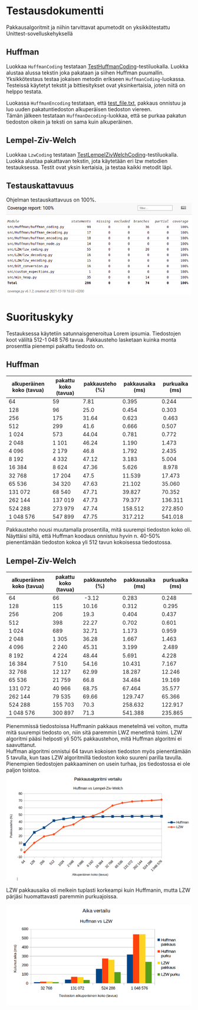 # Testausdokumentti

Pakkausalgoritmit ja niihin tarvittavat apumetodit on yksikkötestattu Unittest-sovelluskehyksellä

## Huffman
Luokkaa `HuffmanCoding` testataan [TestHuffmanCoding](https://github.com/asnabryg/Pakkausalgoritmi/blob/main/src/Huffman/tests/huffman_coding_test.py)-testiluokalla.
Luokka alustaa alussa tekstin joka pakataan ja siihen Huffman puumallin. Yksikkötestaus testaa jokaisen metodin erikseen `HuffmanCoding`-luokassa. Testeissä käytetyt tekstit ja bittiesitykset
ovat yksinkertaisia, joten niitä on helppo testata.  

Luokassa `HuffmanEncoding` testataan, että [test_file.txt](https://github.com/asnabryg/Pakkausalgoritmi/blob/main/src/Huffman/tests/test_file.txt), pakkaus onnistuu ja
luo uuden pakatuntiedoston alkuperäisen tiedoston viereen.  
Tämän jälkeen testataan `HuffmanDecoding`-luokkaa, että se purkaa pakatun tiedoston oikein ja teksti on sama kuin alkuperäinen.

## Lempel-Ziv-Welch
Luokkaa `LzwCoding` testataan [TestLempelZivWelchCoding](https://github.com/asnabryg/Pakkausalgoritmi/blob/main/src/LZW/tests/lzw_test.py)-testiluokalla.
Luokka alustaa pakattavan tekstin, jota käytetään eri lzw metodien testauksessa. Testit ovat yksin kertaisia, ja testaa kaikki metodit läpi.

## Testauskattavuus
Ohjelman testauskattavuus on 100%.
![testikattavuus](./kuvia/testikattavuus_18.12.2021.png)

# Suorituskyky
Testauksessa käytetiin satunnaisgeneroitua Lorem ipsumia. Tiedostojen koot väliltä 512-1 048 576 tavua. Pakkausteho lasketaan kuinka monta prosenttia pienempi pakattu tiedosto on.

##  Huffman
| alkuperäinen koko (tavua) | pakattu koko (tavua) | pakkausteho (%) | pakkausaika (ms) | purkuaika (ms) |
|---|---|---|---|---|
| 64 | 59 | 7.81 | 0.395 | 0.244 |
| 128 | 96 | 25.0 | 0.454 | 0.303 |
| 256 | 175 | 31.64 | 0.623 | 0.463 |
| 512 | 299 | 41.6 | 0.666 | 0.507 |
| 1 024 | 573 | 44.04 | 0.781 | 0.772 |
| 2 048 | 1 101 | 46.24 | 1.190 | 1.473 |
| 4 096 | 2 179 | 46.8 | 1.792 | 2.435 |
| 8 192 | 4 332 | 47.12 | 3.183 | 5.004 |
| 16 384 | 8 624 | 47.36 | 5.626 | 8.978 |
| 32 768 | 17 204 | 47.5 | 11.539 | 17.473 |
| 65 536 | 34 320 | 47.63 | 21.102 | 35.060 |
| 131 072 | 68 540 | 47.71 | 39.827 | 70.352 |
| 262 144 | 137 019 | 47.73 | 79.377 | 136.311 |
| 524 288 | 273 979 | 47.74 | 158.512 | 272.850 |
| 1 048 576 | 547 899 | 47.75 | 317.212 | 541.018 |

Pakkausteho nousi muutamalla prosentilla, mitä suurempi tiedoston koko oli. Näyttäisi siltä, että Huffman koodaus onnistuu hyvin n. 40-50% pienentämään tiedoston kokoa yli 512 tavun kokoisessa tiedostossa.

## Lempel-Ziv-Welch
| alkuperäinen koko (tavua) | pakattu koko (tavua) | pakkausteho (%) | pakkausaika (ms) | purkuaika (ms) |
|---|---|---|---|---|
| 64 | 66 | -3.12 | 0.283 | 0.248 |
| 128 | 115 | 10.16 | 0.312 | 0.295 |
| 256 | 206 | 19.3 | 0.404 | 0.437 |
| 512 | 398 | 22.27 | 0.702 | 0.601 |
| 1 024 | 689 | 32.71 | 1.173 | 0.959 |
| 2 048 | 1 305 | 36.28 | 1.667 | 1.463 |
| 4 096 | 2 240 | 45.31 | 3.199 | 2.489 |
| 8 192 | 4 224 | 48.44 | 5.691 | 4.228 |
| 16 384 | 7 510 | 54.16 | 10.431 | 7.167 |
| 32 768 | 12 127 | 62.99 | 18.287 | 12.246 |
| 65 536 | 21 759 | 66.8 | 34.484 | 19.169 |
| 131 072 | 40 966 | 68.75 | 67.464 | 35.577 |
| 262 144 | 79 535 | 69.66 | 129.747 | 65.366 |
| 524 288 | 155 703 | 70.3 | 258.632 | 122.917 |
| 1 048 576 | 300 897 | 71.3 | 541.388 | 235.865 |

Pienemmissä tiedostoissa Huffmanin pakkaus menetelmä vei voiton, mutta mitä suurempi tiedosto on, niin sitä paremmin LWZ menetlmä toimi. LZW algoritmi pääsi helposti yli 50% pakkaustehon, mitä Huffman algoritmi ei saavuttanut.  
Huffman algoritmi onnistui 64 tavun kokoisen tiedoston myös pienentämään 5 tavulla, kun taas LZW algoritmillä tiedoston koko suureni parilla tavulla.  
Pienempien tiedostojen pakkaaminen on usein turhaa, jos tiedostossa ei ole paljon toistoa.
![chart](./kuvia/huffman_lzw_chart.png)  
  
LZW pakkausaika oli melkein tuplasti korkeampi kuin Huffmanin, mutta LZW pärjäsi huomattavasti paremmin purkuajoissa.

![time_chart](./kuvia/aikavertailu.png)
